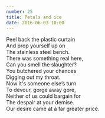 ```yaml
---
number: 25
title: Petals and ice
date: 2016-06-03 10:00
---
```


Peel back the plastic curtain<br>
And prop yourself up on<br>
The stainless steel bench.<br>
There was something real here,<br>
Can you smell the slaughter?<br>
You butchered your chances<br>
Digging out my throat.<br>
Now it's someone else’s turn<br>
To devour, gorge away gore,<br>
Neither of us could bargain for<br>
The despair at your demise.<br>
Our desire came at a far greater price.<br>